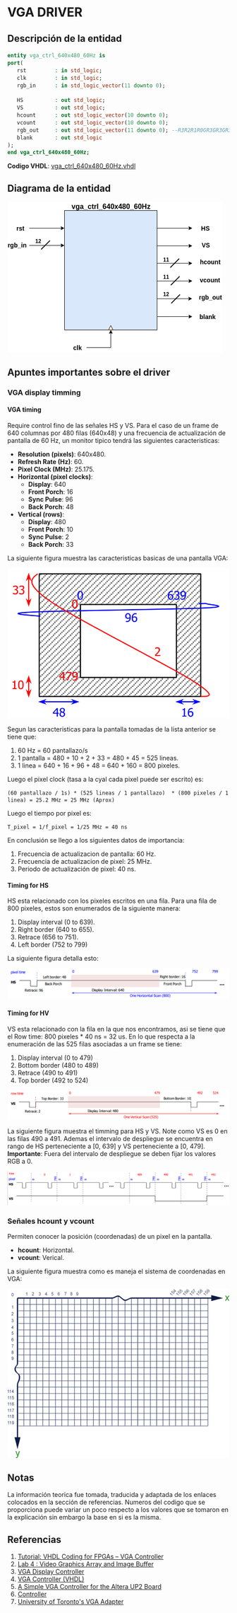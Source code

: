 # VGA DRIVER


## Descripción de la entidad 

```vhdl
entity vga_ctrl_640x480_60Hz is
port(
   rst         : in std_logic;
   clk         : in std_logic;
   rgb_in      : in std_logic_vector(11 downto 0);
	
   HS          : out std_logic;
   VS          : out std_logic;
   hcount      : out std_logic_vector(10 downto 0);
   vcount      : out std_logic_vector(10 downto 0);
   rgb_out     : out std_logic_vector(11 downto 0); --R3R2R1R0GR3GR3GR3GR3B3B2B1B0
   blank       : out std_logic
);
end vga_ctrl_640x480_60Hz;
```

**Codigo VHDL**: [vga_ctrl_640x480_60Hz.vhdl](vga_ctrl_640x480_60Hz.vhdl)

## Diagrama de la entidad

![imagen_entidad](vga_driver.png)

## Apuntes importantes sobre el driver ##

### VGA display timming ###

#### VGA timing ####

Require control fino de las señales HS y VS. Para el caso de un frame de  640 columnas por 480 filas (640x48) y una frecuencia de actualización de pantalla de 60 Hz, un monitor tipico tendrá las siguientes caracteristicas:
* **Resolution (pixels)**: 640x480.
* **Refresh Rate (Hz)**: 60.
* **Pixel Clock (MHz)**: 25.175.
* **Horizontal (pixel clocks)**:
  * **Display**: 640
  * **Front Porch**: 16	
  * **Sync Pulse**: 96	
  * **Back Porch**: 48
* **Vertical (rows)**:
  * **Display**: 480
  * **Front Porch**: 10	
  * **Sync Pulse**: 2	
  * **Back Porch**: 33


La siguiente figura muestra las caracteristicas basicas de una pantalla VGA:

![imagen_pantalla](pantalla_vga.png)

Segun las caracteristicas para la pantalla tomadas de la lista anterior se tiene que:
1. 60 Hz = 60 pantallazo/s
2. 1 pantalla = 480 + 10  + 2 + 33 = 480 + 45 = 525 lineas.
3. 1 linea = 640 + 16 + 96 + 48 = 640 + 160 = 800 pixeles.

Luego el pixel clock (tasa a la cyal cada pixel puede ser escrito) es:

```
(60 pantallazo / 1s) * (525 lineas / 1 pantallazo)  * (800 pixeles / 1 linea) = 25.2 MHz = 25 MHz (Aprox)
```

Luego el tiempo por pixel es:

```
T_pixel = 1/f_pixel = 1/25 MHz = 40 ns
```

En conclusión se llego a los siguientes datos de importancia:
1. Frecuencia de actualizacion de pantalla: 60 Hz.
2. Frecuencia de actualizacion de pixel: 25 MHz.
3. Periodo de actualización de pixel: 40 ns.

#### Timing for HS ####
HS esta relacionado con los pixeles escritos en una fila. Para una fila de 800 pixeles, estos son enumerados de la siguiente manera:
1. Display interval (0 to 639).
2. Right border (640 to 655).
3. Retrace (656 to 751).
4. Left border (752 to 799)


La siguiente figura detalla esto:

![timming_HS](timing_hs.png)
 
#### Timing for HV ####
VS esta relacionado con la fila en la que nos encontramos, asi se tiene que el Row time: 800 pixeles * 40 ns = 32 us. En lo que respecta a la enumeración de las 525 filas asociadas a un frame se tiene:
1. Display interval (0 to 479)
2. Bottom border (480 to 489)
3. Retrace (490 to 491)
4. Top border (492 to 524)
   
![timming_HV](timing_vs.png)
	
La siguiente figura muestra el timming para HS y VS. Note como VS es 0 en las filas 490 a 491. Ademas el intervalo de despliegue se encuentra en rango de HS perteneciente a [0, 639] y VS perteneciente a [0, 479]. **Importante**: Fuera del intervalo de despliegue se deben fijar los valores RGB a 0.

![hv_hs](hs_vs.png)

### Señales hcount y vcount ###

Permiten conocer la posición (coordenadas) de un pixel en la pantalla.
* **hcount**: Horizontal.
* **vcount**: Verical. 

La siguiente figura muestra como es maneja el sistema de coordenadas en VGA:

![pixel](display.gif)

## Notas ##
La información teorica fue tomada, traducida y adaptada de los enlaces colocados en la sección de referencias. Numeros del codigo que se proporciona puede variar un poco respecto a los valores que se tomaron en la explicación sin embargo la base en si es la misma.

## Referencias ##
1. [Tutorial: VHDL Coding for FPGAs – VGA Controller](http://www.secs.oakland.edu/~llamocca/Tutorials/VHDLFPGA/ISE/Unit_7/VGA_control.pdf)
2. [Lab 4 : Video Graphics Array and Image Buffer](http://www.cs.ucr.edu/~jtarango/cs122a_lab4.html)
3. [VGA Display Controller](https://reference.digilentinc.com/learn/programmable-logic/tutorials/vga-display-congroller/start)
4. [VGA Controller (VHDL)](https://www.digikey.com/eewiki/pages/viewpage.action?pageId=15925278)
5. [A Simple VGA Controller for the Altera UP2 Board](https://www.eecg.utoronto.ca/~jayar/ece241_05F/vga_new/)
6. [Controller](https://github.com/ZipCPU/vgasim)
7. [University of Toronto's VGA Adapter](https://www.eecg.utoronto.ca/~jayar/ece241_08F/vga/vga-adapter.html)

